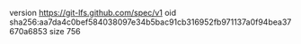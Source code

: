 version https://git-lfs.github.com/spec/v1
oid sha256:aa7da4c0bef584038097e34b5bac91cb316952fb971137a0f94bea37670a6853
size 756
